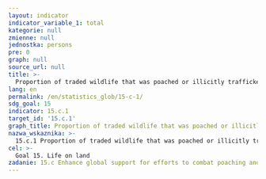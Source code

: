 ```yaml
---
layout: indicator
indicator_variable_1: total
kategorie: null
zmienne: null
jednostka: persons
pre: 0
graph: null
source_url: null
title: >-
  Proportion of traded wildlife that was poached or illicitly trafficked
lang: en
permalink: /en/statistics_glob/15-c-1/
sdg_goal: 15
indicator: 15.c.1
target_id: '15.c.1'
graph_title: Proportion of traded wildlife that was poached or illicitly trafficked
nazwa_wskaznika: >-
  15.c.1 Proportion of traded wildlife that was poached or illicitly trafficked
cel: >-
  Goal 15. Life on land
zadanie: 15.c Enhance global support for efforts to combat poaching and trafficking of protected species, including by increasing the capacity of local communities to pursue sustainable livelihood opportunities
---
```

